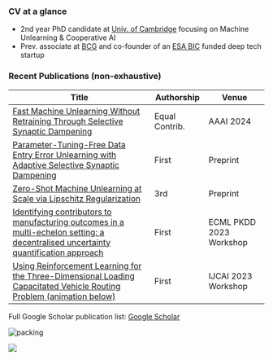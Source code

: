 ### CV at a glance

- 2nd year PhD candidate at [Univ. of Cambridge](https://www.c2d3.cam.ac.uk/directory/27081/mr-stefan-schoepf) focusing on Machine Unlearning & Cooperative AI
- Prev. associate at [BCG](https://www.bcg.com/) and co-founder of an [ESA BIC](https://commercialisation.esa.int/startups/audili-og/) funded deep tech startup

### Recent Publications (non-exhaustive)

| Title  | Authorship | Venue |
| ------------- | ------------- |  ------------- |
| [Fast Machine Unlearning Without Retraining Through Selective Synaptic Dampening](https://arxiv.org/abs/2308.07707)  | Equal Contrib.  |  AAAI 2024  |
| [Parameter-Tuning-Free Data Entry Error Unlearning with Adaptive Selective Synaptic Dampening](https://www.researchgate.net/publication/378011802_Parameter-Tuning-Free_Data_Entry_Error_Unlearning_with_Adaptive_Selective_Synaptic_Dampening)  | First |  Preprint  |
| [Zero-Shot Machine Unlearning at Scale via Lipschitz Regularization](https://browse.arxiv.org/abs/2402.01401)  | 3rd |  Preprint  |
| [Identifying contributors to manufacturing outcomes in a multi-echelon setting: a decentralised uncertainty quantification approach](https://arxiv.org/abs/2307.12157)  | First |  ECML PKDD 2023 Workshop  |
| [Using Reinforcement Learning for the Three-Dimensional Loading Capacitated Vehicle Routing Problem (animation below)](https://arxiv.org/abs/2307.12136)  | First |  IJCAI 2023 Workshop  |

Full Google Scholar publication list: [Google Scholar](https://scholar.google.com/citations?hl=en&view_op=list_works&gmla=AMpAcmSaKaW0snOIpdKgQrC5kmuZJq7s2PKQi-A3BCJrSnTSLFb7QjmonS9IP91m64vXgXfBFcc0-MKYV78R3_jmTrb-&user=GTvLmf0AAAAJ&inst=6810896796868835251)
  
![packing](https://github.com/if-loops/if-loops/assets/47212405/15fbd79a-4a97-4113-a598-0bd7155541c2)

[![](https://visitcount.itsvg.in/api?id=if-loops&label=Profile%20views%20past%207%20days&color=12&icon=5&pretty=false)](https://visitcount.itsvg.in)
